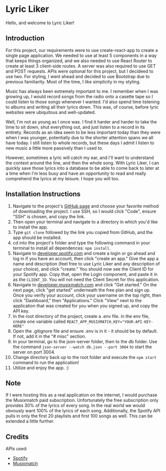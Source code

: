 # Lyric Liker

Hello, and welcome to Lyric Liker!

## Introduction

For this project, our requirements were to use create-react-app to create a single page application. We needed to use at least 5 components in a way that keeps things organized, and we also needed to use React Router to create at least 3 client-side routes. A server was also required to use GET and POST requests. APIs were optional for this project, but I decideed to use two. For styling, I went ahead and decided to use Bootstrap due to previous familiarity. Most of the time, I like simplicity in my styling.

Music has always been extremely important to me. I remember when I was growing up, I would record songs from the radio onto a casette tape so I could listen to those songs whenever I wanted. I'd also spend time listening to albums and writing all their lyrics down. This was, of course, before lyric websites were ubiquitous and well-updated. 

Well, I'm not as young as I once was. I find it harder and harder to take the time to sit down, shut everything out, and just listen to a record in its entirety. Records as an idea seem to be less important today than they were when I was younger, potentially due to the shorter attention spans we all have today. I still listen to whole records, but these days I admit I listen to new music a little more passively than I used to.

However, sometimes a lyric will catch my ear, and I'll want to understand the context around the line, and then the whole song. With Lyric Liker, I can quickly save those lyrics into a database to be able to come back to later at a time when I'm less busy and have an opportunity to read and really comprehend the lyrics at my leisure. I hope you will too.

## Installation Instructions
1. Navigate to the project's [GitHub page](https://github.com/trevortx/lyric-liker) and choose your favorite method of downloading the project. I use SSH, so I would click "Code", ensure "SSH" is chosen, and copy the link.
2. Then open your terminal and navigate to a directory in which you'd like to install the app. 
3. Type `git clone` followed by the link you copied from GitHub, and the app should be installed.
4. cd into the project's folder and type the following command in your terminal to install all dependences: `npm install`.
5. Navigate to [developer.spotify.com](https://developer.spotify.com/) and create a login or go ahead and log in if you have an account, then click "create an app." Give the app a name and description (feel free to use Lyric Liker and any description of your choice), and click "create." You should now see the Client ID for your Spotify app. Copy that, open the Login component, and paste it in as the `CLIENT_ID`. You will not need the Client Secret for this application.
6. Navigate to [developer.musixmatch.com](https://developer.musixmatch.com/) and click "Get started." On the next page, click "get started" underneath the free plan and sign up. Once you verify your account, click your username on the top right, then click "Dashboard," then "Applications." Click "View" next to the application that was created for you when you signed up, and copy the API key.
7. In the root directory of the project, create a .env file. in the env file, create one variable called `REACT_APP_MUSIXMATCH_KEY="YOUR-API-KEY-HERE"`
8. Open the .gitignore file and ensure .env is in it - it should be by default. If not, add it in the "# misc" section.
9. In your terminal, go to the json-server folder, then to the db folder. Use the command `json-server --watch db.json --port 3004` to start the server on port 3004.
10. Change directory back up to the root folder and execute the `npm start` command to run the application!
11. Utilize and enjoy the app. :)

## Note
If I were hosting this as a real application on the internet, I would purchase the Musixmatch paid subscription. Unfortunately the free subscription only provides 30% of the lyrics of every song. In the real world we would obvously want 100% of the lyrics of each song. Additionally, the Spotify API pulls in only the first 20 playlists and first 100 songs as well. This can be extended a little further.

## Credits
APIs used:
- [Spotify](https://developer.spotify.com/)
- [Musixmatch](https://developer.musixmatch.com/)

